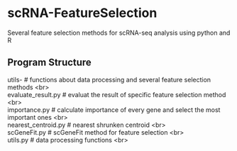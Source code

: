 # scRNA-FeatureSelection
Several feature selection methods for scRNA-seq analysis using python and R

## Program Structure
  utils-  # functions about data processing and several feature selection methods \<br>  
    evaluate_result.py   # evaluat the result of specific feature selection method \<br>  
    importance.py        # calculate importance of every gene and select the most important ones \<br>  
    nearest_centroid.py  # nearest shrunken centroid \<br>  
    scGeneFit.py         # scGeneFit method for feature selection \<br>  
    utils.py             # data processing functions \<br>  
